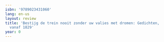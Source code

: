 ```yaml
---
isbn: '9789023431060'
lang: en-us
layout: review
title: 'Bestijg de trein nooit zonder uw valies met dromen: Gedichten, verhalen, columns
  vanaf 1829'
year: 0
---
```


